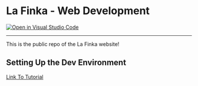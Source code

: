 # La Finka - Web Development

[![Open in Visual Studio Code](https://img.shields.io/badge/Open%20in-Visal%20Studio%20Code-blue?style=for-the-badge&logo=visualstudiocode)](https://open.vscode.dev/ndrsc3/laFinka.space)

--- 
This is the public repo of the La Finka website!

## Setting Up the Dev Environment
[Link To Tutorial](https://powers-hell.com/2021/07/25/build-a-jekyll-development-environment-with-vs-code-remote-containers/)
